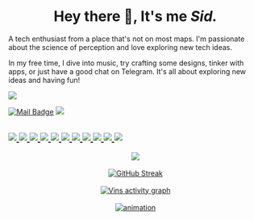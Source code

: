 <h1 align="center">Hey there &#x1F44B;, It's me <i>Sid.</i></h1>
A tech enthusiast from a place that's not on most maps. I'm passionate about the science of perception and love exploring new tech ideas.

In my free time, I dive into music, try crafting some designs, tinker with apps, or just have a good chat on Telegram. It's all about exploring new ideas and having fun!

<img src="https://visitcountpro.netlify.app/api?id=ArvinPWD&label=Profile%20Views&icon=6&color=0&pretty=true">

<a href="mailto:contact@burhanverse.eu.org"><img src="https://ziadoua.github.io/m3-Markdown-Badges/badges/Mail/mail3.svg" alt="Mail Badge"></a> <a href="https://burhanverse.t.me"><img src="https://ziadoua.github.io/m3-Markdown-Badges/badges/Telegram/telegram2.svg"></a> <a href="https://akuamods.t.me">

<img src="https://ziadoua.github.io/m3-Markdown-Badges/badges/Linux/linux3.svg"> <img src="https://ziadoua.github.io/m3-Markdown-Badges/badges/Android/android3.svg"> <img src="https://ziadoua.github.io/m3-Markdown-Badges/badges/Fedora/fedora2.svg"> <img src="https://ziadoua.github.io/m3-Markdown-Badges/badges/Windows11/windows112.svg"> <img src="https://ziadoua.github.io/m3-Markdown-Badges/badges/Webstorm/webstorm2.svg"> <img src="https://ziadoua.github.io/m3-Markdown-Badges/badges/Git/git2.svg"> <img src="https://ziadoua.github.io/m3-Markdown-Badges/badges/VisualStudioCode/visualstudiocode3.svg"> <img src="https://ziadoua.github.io/m3-Markdown-Badges/badges/Figma/figma2.svg"> <img src="https://ziadoua.github.io/m3-Markdown-Badges/badges/Firefox/firefox3.svg"> <img src="https://ziadoua.github.io/m3-Markdown-Badges/badges/NodeJS/nodejs3.svg"> <img src="https://ziadoua.github.io/m3-Markdown-Badges/badges/Notion/notion2.svg">
<br/>
----
<div align="center">
  <img src="https://lastfm-cyan.vercel.app/api?user=AquaListens&count=2&width=525&bg_color=1e1e2e">
  <br/><br/>
  <img src="https://streak-stats-azure.vercel.app/?user=ArvinPWD&theme=catppuccin-mocha&hide_border=true&border_radius=10&short_numbers=true&date_format=M%20j%5B%2C%20Y%5D&card_width=525&stroke=17EBCC&fire=C691EB" alt="GitHub Streak" />
  <br/><br/>
  <img src="https://github-readme-activity-graph.vercel.app/graph?username=ArvinPWD&bg_color=1e1e2e&color=b4befe&line=94e2d5&point=cba6f7&area=true&hide_border=true&radius=16" alt="Vins activity graph" />
  <br/><br/>
  <img src="https://raw.githubusercontent.com/ArvinPWD/assets/main/sanke.svg" alt="animation" />
</div>
